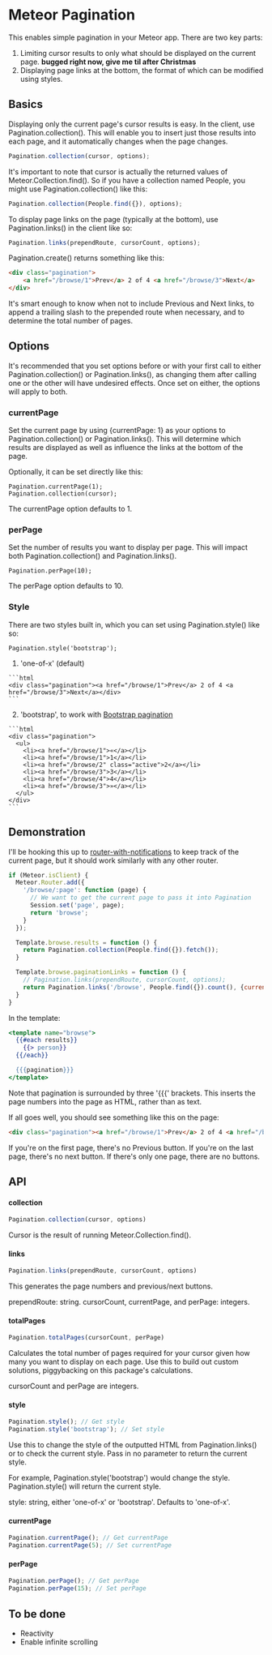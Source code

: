 Meteor Pagination
==============================================

This enables simple pagination in your Meteor app. There are two key parts:

  1. Limiting cursor results to only what should be displayed on the current page. **bugged right now, give me til after Christmas**
  2. Displaying page links at the bottom, the format of which can be modified using styles.

## Basics

Displaying only the current page's cursor results is easy. In the client, use Pagination.collection(). This will enable you to insert just those results into each page, and it automatically changes when the page changes.

```js
Pagination.collection(cursor, options);
```

It's important to note that cursor is actually the returned values of Meteor.Collection.find(). So if you have a collection named People, you might use Pagination.collection() like this:

```js
Pagination.collection(People.find({}), options);
```

To display page links on the page (typically at the bottom), use Pagination.links() in the client like so:

```js
Pagination.links(prependRoute, cursorCount, options);
```

Pagination.create() returns something like this:

```html
<div class="pagination">
    <a href="/browse/1">Prev</a> 2 of 4 <a href="/browse/3">Next</a>
</div>
```

It's smart enough to know when not to include Previous and Next links, to append a trailing slash to the prepended route when necessary, and to determine the total number of pages.

## Options

It's recommended that you set options before or with your first call to either Pagination.collection() or Pagination.links(), as changing them after calling one or the other will have undesired effects. Once set on either, the options will apply to both.

### currentPage

Set the current page by using {currentPage: 1} as your options to Pagination.collection() or Pagination.links(). This will determine which results are displayed as well as influence the links at the bottom of the page.

Optionally, it can be set directly like this:

    Pagination.currentPage(1);
    Pagination.collection(cursor);

The currentPage option defaults to 1.

### perPage

Set the number of results you want to display per page. This will impact both Pagination.collection() and Pagination.links().

    Pagination.perPage(10);

The perPage option defaults to 10.

### Style

There are two styles built in, which you can set using Pagination.style() like so:

    Pagination.style('bootstrap');

  1. 'one-of-x' (default)

    ```html
    <div class="pagination"><a href="/browse/1">Prev</a> 2 of 4 <a href="/browse/3">Next</a></div>
    ```
  
  2. 'bootstrap', to work with [Bootstrap pagination](http://twitter.github.com/bootstrap/components.html#pagination) 

    ```html
    <div class="pagination">
      <ul>
        <li><a href="/browse/1">«</a></li>
        <li><a href="/browse/1">1</a></li>
        <li><a href="/browse/2" class="active">2</a></li>
        <li><a href="/browse/3">3</a></li>
        <li><a href="/browse/4">4</a></li>
        <li><a href="/browse/3">»</a></li>
      </ul>
    </div>
    ``` 

## Demonstration

I'll be hooking this up to [router-with-notifications](https://github.com/egtann/meteor-router) to keep track of the current page, but it should work similarly with any other router.

```js
if (Meteor.isClient) {
  Meteor.Router.add({
    '/browse/:page': function (page) {
      // We want to get the current page to pass it into Pagination
      Session.set('page', page);
      return 'browse';
    }
  });

  Template.browse.results = function () {
    return Pagination.collection(People.find({}).fetch());
  }

  Template.browse.paginationLinks = function () {
    // Pagination.links(prependRoute, cursorCount, options);
    return Pagination.links('/browse', People.find({}).count(), {currentPage: Session.get('page'), perPage: 8});
  }
}
```

In the template:

```handlebars
<template name="browse">
  {{#each results}}
    {{> person}}
  {{/each}}

  {{{pagination}}}
</template>
```

Note that pagination is surrounded by three '{{{' brackets. This inserts the page numbers into the page as HTML, rather than as text.

If all goes well, you should see something like this on the page:

```html
<div class="pagination"><a href="/browse/1">Prev</a> 2 of 4 <a href="/browse/3">Next</a></div>
```

If you're on the first page, there's no Previous button. If you're on the last page, there's no next button. If there's only one page, there are no buttons.

## API

#### collection

```js
Pagination.collection(cursor, options)
```

Cursor is the result of running Meteor.Collection.find().

#### links 

```js
Pagination.links(prependRoute, cursorCount, options)
```

This generates the page numbers and previous/next buttons.

prependRoute: string.
cursorCount, currentPage, and perPage: integers.

#### totalPages

```js
Pagination.totalPages(cursorCount, perPage)
```

Calculates the total number of pages required for your cursor given how many you want to display on each page. Use this to build out custom solutions, piggybacking on this package's calculations.

cursorCount and perPage are integers.

#### style

```js
Pagination.style(); // Get style
Pagination.style('bootstrap'); // Set style
```

Use this to change the style of the outputted HTML from Pagination.links() or to check the current style. Pass in no parameter to return the current style.

For example, Pagination.style('bootstrap') would change the style. Pagination.style() will return the current style.

style: string, either 'one-of-x' or 'bootstrap'. Defaults to 'one-of-x'.

#### currentPage

```js
Pagination.currentPage(); // Get currentPage
Pagination.currentPage(5); // Set currentPage
```

#### perPage

```js
Pagination.perPage(); // Get perPage
Pagination.perPage(15); // Set perPage
```

## To be done

  - Reactivity
  - Enable infinite scrolling

